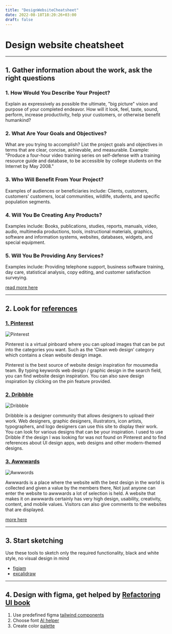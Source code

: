 ```yaml
---
title: "DesignWebsiteCheatsheet"
date: 2022-08-18T18:20:26+03:00
draft: false
---
```


# Design website cheatsheet

---

## 1. Gather information about the work,  ask the right questions


### 1. How Would You Describe Your Project?

Explain as expressively as possible the ultimate, "big picture" vision and purpose of your completed endeavor. How will it look, feel, taste, sound, perform, increase productivity, help your customers, or otherwise benefit humankind?

### 2. What Are Your Goals and Objectives?

What are you trying to accomplish? List the project goals and objectives in terms that are clear, concise, achievable, and measurable. Example: "Produce a four-hour video training series on self-defense with a training resource guide and database, to be accessible by college students on the Internet by May 2008."

### 3. Who Will Benefit From Your Project?

Examples of audiences or beneficiaries include: Clients, customers, customers' customers, local communities, wildlife, students, and specific population segments.

### 4. Will You Be Creating Any Products?

Examples include: Books, publications, studies, reports, manuals, video, audio, multimedia productions, tools, instructional materials, graphics, software and information systems, websites, databases, widgets, and special equipment.

### 5. Will You Be Providing Any Services?

Examples include: Providing telephone support, business software training, day care, statistical analysis, copy editing, and customer satisfaction surveying.

[read more here](https://www.projectsmart.co.uk/project-planning/17-must-ask-questions-for-planning-successful-projects.php)

---

## 2. Look for [references](https://mousmedia.com/en/13-web-design-reference-site-2020/)

### [1. Pinterest](https://id.pinterest.com/)

![Pinterest](https://mousmedia.com/wp-content/uploads/2020/01/pinterest.png)

Pinterest is a virtual pinboard where you can upload images that can be put into the categories you want. Such as the ‘Clean web design’ category which contains a clean website design image.

Pinterest is the best source of website design inspiration for mousmedia team. By typing keywords web design / graphic design in the search field, you can find website design inspiration. You can also save design inspiration by clicking on the pin feature provided.

### [2. Dribbble](https://dribbble.com/)

![Dribbble](https://mousmedia.com/wp-content/uploads/2020/01/Dribbble.png)

Dribbble is a designer community that allows designers to upload their work. Web designers, graphic designers, illustrators, icon artists, typographers, and logo designers can use this site to display their work. You can look for various designs that can be your inspiration. I used to use Dribble if the design I was looking for was not found on Pinterest and to find references about UI design apps, web designs and other modern-themed designs.

### [3. Awwwards](https://www.awwwards.com/)

![Awwwords](https://mousmedia.com/wp-content/uploads/2020/01/awwwords.png)

Awwwards is a place where the website with the best design in the world is collected and given a value by the members there, Not just anyone can enter the website to awwwards a lot of selection is held. A website that makes it on awwwards certainly has very high design, usability, creativity, content, and mobile values. Visitors can also give comments to the websites that are displayed.

[more here](https://mousmedia.com/en/13-web-design-reference-site-2020/)

---
## 3. Start sketching

Use these tools to sketch only the required functionality, black and white style, no visual design in mind
* [figjam](https://www.figma.com/figjam/)
* [excalidraw](https://excalidraw.com/)

---

## 4. Design with figma, get helped by [Refactoring UI book](https://www.refactoringui.com/)


1. Use predefined figma [tailwind components](https://www.figma.com/community/file/768809027799962739)
2. Choose font  [AI helper](https://fontjoy.com/) 
3. Create color [palette](https://palettte.app/) 
